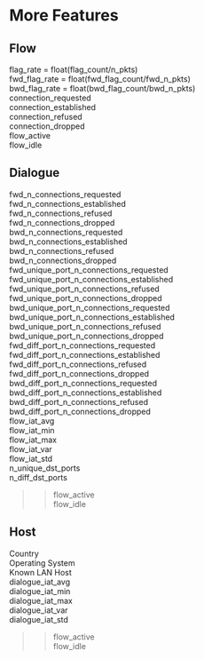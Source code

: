 # More Features  
## Flow  
flag_rate = float(flag_count/n_pkts)  
fwd_flag_rate = float(fwd_flag_count/fwd_n_pkts)  
bwd_flag_rate = float(bwd_flag_count/bwd_n_pkts)  
connection_requested  
connection_established  
connection_refused  
connection_dropped  
flow_active  
flow_idle  

## Dialogue  
fwd_n_connections_requested  
fwd_n_connections_established  
fwd_n_connections_refused  
fwd_n_connections_dropped  
bwd_n_connections_requested  
bwd_n_connections_established  
bwd_n_connections_refused  
bwd_n_connections_dropped  
fwd_unique_port_n_connections_requested  
fwd_unique_port_n_connections_established  
fwd_unique_port_n_connections_refused  
fwd_unique_port_n_connections_dropped  
bwd_unique_port_n_connections_requested  
bwd_unique_port_n_connections_established  
bwd_unique_port_n_connections_refused  
bwd_unique_port_n_connections_dropped  
fwd_diff_port_n_connections_requested  
fwd_diff_port_n_connections_established  
fwd_diff_port_n_connections_refused  
fwd_diff_port_n_connections_dropped  
bwd_diff_port_n_connections_requested  
bwd_diff_port_n_connections_established  
bwd_diff_port_n_connections_refused  
bwd_diff_port_n_connections_dropped  
flow_iat_avg  
flow_iat_min  
flow_iat_max  
flow_iat_var  
flow_iat_std  
n_unique_dst_ports  
n_diff_dst_ports  
>>flow_active  
>>flow_idle  

## Host  
Country  
Operating System  
Known LAN Host  
dialogue_iat_avg  
dialogue_iat_min  
dialogue_iat_max  
dialogue_iat_var  
dialogue_iat_std  
>>flow_active  
>>flow_idle  